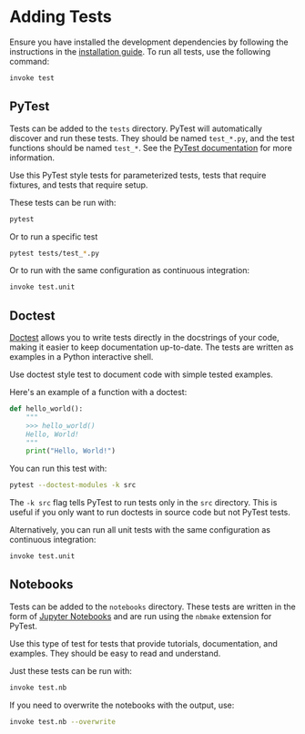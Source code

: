 # Adding Tests
Ensure you have installed the development dependencies by following the instructions
in the [installation guide](installation.md). To run all tests, use the following command:
```bash
invoke test
```

## PyTest
Tests can be added to the ``tests`` directory. PyTest will automatically discover
and run these tests. They should be named ``test_*.py``, and the test functions
should be named ``test_*``. See the [PyTest documentation](https://docs.pytest.org) 
for more information.

Use this PyTest style tests for parameterized tests, tests that require fixtures,
and tests that require setup.

These tests can be run with:
```bash
pytest
```    

Or to run a specific test
```bash
pytest tests/test_*.py
```

Or to run with the same configuration as continuous integration:
```bash
invoke test.unit
```

## Doctest
[Doctest](https://docs.python.org/3/library/doctest.html) allows you to write 
tests directly in the docstrings of your code, making it easier to keep documentation
up-to-date. The tests are written as examples in a Python interactive shell.

Use doctest style test to document code with simple tested examples.

Here's an example of a function with a doctest:
```python
def hello_world():
    """
    >>> hello_world()
    Hello, World!
    """
    print("Hello, World!")
```

You can run this test with:
```bash
pytest --doctest-modules -k src
```

The `-k src` flag tells PyTest to run tests only in the `src` directory. This is useful
if you only want to run doctests in source code but not PyTest tests.

Alternatively, you can run all unit tests with the same configuration as continuous integration:
```bash
invoke test.unit
```


## Notebooks
Tests can be added to the `notebooks` directory. These tests are written in the form of
[Jupyter Notebooks](https://jupyter.org) and are run using the `nbmake`
extension for PyTest.

Use this type of test for tests that provide tutorials, documentation, and
examples. They should be easy to read and understand.

Just these tests can be run with:
```bash
invoke test.nb
```

If you need to overwrite the notebooks with the output, use:

```bash
invoke test.nb --overwrite
```



